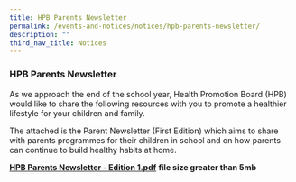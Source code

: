 ```yaml
---
title: HPB Parents Newsletter
permalink: /events-and-notices/notices/hpb-parents-newsletter/
description: ""
third_nav_title: Notices
---
```

### **HPB Parents Newsletter**
As we approach the end of the school year, Health Promotion Board (HPB) would like to share the following resources with you to promote a healthier lifestyle for your children and family.    
  
The attached is the Parent Newsletter (First Edition) which aims to share with parents programmes for their children in school and on how parents can continue to build healthy habits at home.

**[HPB Parents Newsletter - Edition 1.pdf](https://telokkuraupri.moe.edu.sg/qql/slot/u747/Events%20and%20Notices/HPB%20Newsletter/HPB%20Parents%20Newsletter%20-%20Edition%201.pdf)** **file size greater than 5mb**